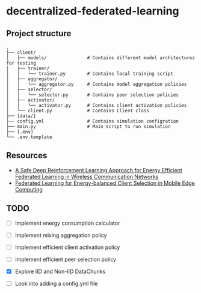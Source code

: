 # decentralized-federated-learning

## Project structure
```
.
├── client/
│   ├── models/               # Contains different model architectures for testing 
│   ├── trainer/
│   │   └── trainer.py        # Contains local training script 
│   ├── aggregator/
│   │   └── aggregator.py     # Contains model aggregation policies
│   ├── selector/
│   │   └── selector.py       # Contains peer selection policies
│   ├── activator/
│   │   └── activator.py      # Contains client activation policies
│   └── client.py             # Contains Client class
├── [data/]
├── config.yml                # Contains simulation configration
├── main.py                   # Main script to run simulation
├── [.env]
└── .env.template
```
## Resources
- [A Safe Deep Reinforcement Learning Approach for Energy Efficient Federated Learning in Wireless Communication Networks](https://arxiv.org/pdf/2308.10664.pdf)
- [Federated Learning for Energy-balanced Client Selection in Mobile Edge Computing](file:///C:/Users/nizar/Downloads/Federated_Learning_for_Energy-balanced_Client_Selection_in_Mobile_Edge_Computing.pdf)

## TODO
- [ ] Implement energy consumption calculator
- [ ] Implement mixing aggregation policy
- [ ] Implement efficient client activation policy
- [ ] Implement efficient peer selection policy
- [x] Explore IID and Non-IID DataChunks
- [ ] Look into adding a config.yml file

